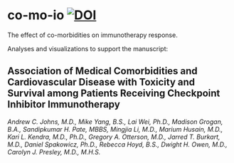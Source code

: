 # co-mo-io [![DOI](https://zenodo.org/badge/368562780.svg)](https://zenodo.org/badge/latestdoi/368562780)

The effect of co-morbidities on immunotherapy response.

Analyses and visualizations to support the manuscript:

## Association of Medical Comorbidities and Cardiovascular Disease with Toxicity and Survival among Patients Receiving Checkpoint Inhibitor Immunotherapy  
 
_Andrew C. Johns, M.D., Mike Yang, B.S., Lai Wei, Ph.D., Madison Grogan, B.A., Sandipkumar H. Pate, MBBS, Mingjia Li, M.D., Marium Husain, M.D., Kari L. Kendra, M.D., Ph.D., Gregory A. Otterson, M.D., Jarred T. Burkart, M.D., Daniel Spakowicz, Ph.D., Rebecca Hoyd, B.S., Dwight H. Owen, M.D., Carolyn J. Presley, M.D., M.H.S._ 
